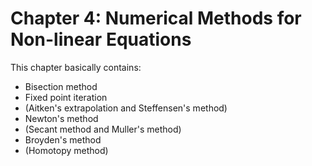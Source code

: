 # Chapter 4: Numerical Methods for Non-linear Equations

This chapter basically contains:

- Bisection method
- Fixed point iteration
- (Aitken's extrapolation and Steffensen's method)
- Newton's method
- (Secant method and Muller's method)
- Broyden's method
- (Homotopy method)
